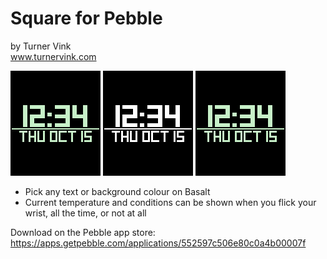 # Square for Pebble<br>
by Turner Vink<br>
www.turnervink.com

![basalt main](screenshots/basalt/colours.gif "Basalt")
![aplite main](screenshots/aplite/aplite.gif "Aplite")
![weather](screenshots/basalt/weather.gif "Weather")


* Pick any text or background colour on Basalt
* Current temperature and conditions can be shown when you flick your wrist,  all the time, or not at all

Download on the Pebble app store:
https://apps.getpebble.com/applications/552597c506e80c0a4b00007f
